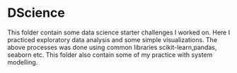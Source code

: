 # DScience
This folder contain some data science starter challenges I worked on.
Here I practiced exploratory data analysis and some simple visualizations.
The above processes was done using common libraries scikit-learn,pandas, seaborn etc.
This folder also contain some of my practice with system modelling.
